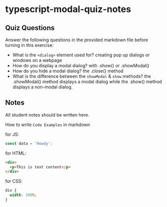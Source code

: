 # typescript-modal-quiz-notes

## Quiz Questions

Answer the following questions in the provided markdown file before turning in this exercise:

- What is the `<dialog>` element used for?
  creating pop up dialogs or windows on a webpage
- How do you display a modal dialog?
  with .show() or .showModal()
- How do you hide a modal dialog?
  the .close() method
- What is the difference between the `showModal` & `show` methods?
  the .showModal() method displays a modal dialog while the .show() method displays a non-modal dialog.

## Notes

All student notes should be written here.

How to write `Code Examples` in markdown

for JS:

```javascript
const data = 'Howdy';
```

for HTML:

```html
<div>
  <p>This is text content</p>
</div>
```

for CSS:

```css
div {
  width: 100%;
}
```
